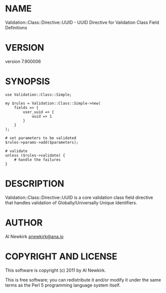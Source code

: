 # NAME

Validation::Class::Directive::UUID - UUID Directive for Validation Class Field Definitions

# VERSION

version 7.900006

# SYNOPSIS

    use Validation::Class::Simple;

    my $rules = Validation::Class::Simple->new(
        fields => {
            user_uuid => {
                uuid => 1
            }
        }
    );

    # set parameters to be validated
    $rules->params->add($parameters);

    # validate
    unless ($rules->validate) {
        # handle the failures
    }

# DESCRIPTION

Validation::Class::Directive::UUID is a core validation class field directive
that handles validation of Globally/Universally Unique Identifiers.

# AUTHOR

Al Newkirk <anewkirk@ana.io>

# COPYRIGHT AND LICENSE

This software is copyright (c) 2011 by Al Newkirk.

This is free software; you can redistribute it and/or modify it under
the same terms as the Perl 5 programming language system itself.
